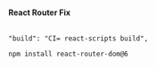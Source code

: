 #### React Router Fix


```

"build": "CI= react-scripts build",

```

```sh
npm install react-router-dom@6
```
